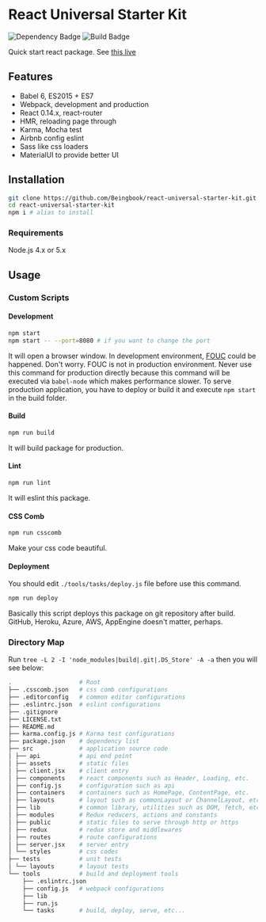 # React Universal Starter Kit
![Dependency Badge](https://david-dm.org/Beingbook/react-universal-starter-kit.svg)
![Build Badge](https://travis-ci.org/Beingbook/react-universal-starter-kit.svg)

Quick start react package. See [this live](http://react-universe.herokuapp.com/)

## Features

* Babel 6, ES2015 + ES7
* Webpack, development and production
* React 0.14.x, react-router
* HMR, reloading page through
* Karma, Mocha test
* Airbnb config eslint
* Sass like css loaders
* MaterialUI to provide better UI

## Installation

```sh
git clone https://github.com/Beingbook/react-universal-starter-kit.git
cd react-universal-starter-kit
npm i # alias to install
```

### Requirements

Node.js 4.x or 5.x

## Usage

### Custom Scripts

#### Development

```sh
npm start
npm start -- --port=8080 # if you want to change the port
```

It will open a browser window.
In development environment, [FOUC](https://en.wikipedia.org/wiki/Flash_of_unstyled_content) could be happened.
Don't worry. FOUC is not in production environment.
Never use this command for production directly because this command will be executed via `babel-node` which makes performance slower.
To serve production application, you have to deploy or build it and execute `npm start` in the build folder.

#### Build

```sh
npm run build
```

It will build package for production.

#### Lint

```sh
npm run lint
```

It will eslint this package.

#### CSS Comb

```sh
npm run csscomb
```

Make your css code beautiful.

#### Deployment

You should edit `./tools/tasks/deploy.js` file before use this command.

```sh
npm run deploy
```

Basically this script deploys this package on git repository after build.
GitHub, Heroku, Azure, AWS, AppEngine doesn't matter, perhaps.

### Directory Map

Run `tree -L 2 -I 'node_modules|build|.git|.DS_Store' -A -a` then you will see below:

```sh
.                   # Root
├── .csscomb.json   # css comb configurations
├── .editorconfig   # common editor configurations
├── .eslintrc.json  # eslint configurations
├── .gitignore
├── LICENSE.txt
├── README.md
├── karma.config.js # Karma test configurations
├── package.json    # dependency list
├── src             # application source code
│ ├── api           # api end point
│ ├── assets        # static files
│ ├── client.jsx    # client entry
│ ├── components    # react components such as Header, Loading, etc.
│ ├── config.js     # configuration such as api
│ ├── containers    # containers such as HomePage, ContentPage, etc.
│ ├── layouts       # layout such as commonLayout or ChannelLayout, etc.
│ ├── lib           # common library, utilities such as DOM, fetch, etc.
│ ├── modules       # Redux reducers, actions and constants
│ ├── public        # static files to serve through http or https
│ ├── redux         # redux store and middlewares
│ ├── routes        # route configurations
│ ├── server.jsx    # server entry
│ └── styles        # css codes
├── tests           # unit tests
│ └── layouts       # layout tests
└── tools           # build and deployment tools
    ├── .eslintrc.json
    ├── config.js   # webpack configurations
    ├── lib
    ├── run.js
    └── tasks       # build, deploy, serve, etc...
```
